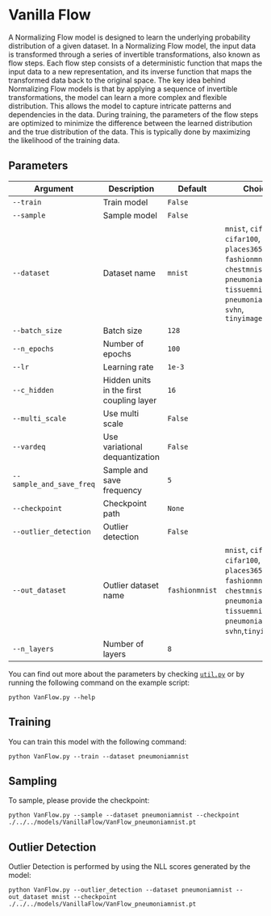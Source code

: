 # Vanilla Flow

A Normalizing Flow model is designed to learn the underlying probability distribution of a given dataset. In a Normalizing Flow model, the input data is transformed through a series of invertible transformations, also known as flow steps. Each flow step consists of a deterministic function that maps the input data to a new representation, and its inverse function that maps the transformed data back to the original space. The key idea behind Normalizing Flow models is that by applying a sequence of invertible transformations, the model can learn a more complex and flexible distribution. This allows the model to capture intricate patterns and dependencies in the data. During training, the parameters of the flow steps are optimized to minimize the difference between the learned distribution and the true distribution of the data. This is typically done by maximizing the likelihood of the training data.

## Parameters

| Argument                    | Description                                       | Default     | Choices                                                       |
|-----------------------------|---------------------------------------------------|-------------|---------------------------------------------------------------|
| `--train`                   | Train model                                       | `False`     |                                                               |
| `--sample`                  | Sample model                                      | `False`     |                                                               |
| `--dataset`                 | Dataset name                                      | `mnist`     | `mnist`, `cifar10`, `cifar100`, `places365`, `dtd`, `fashionmnist`, `chestmnist`, `pneumoniamnist`, `tissuemnist`, `pneumoniamnist`, `svhn`, `tinyimagenet` |
| `--batch_size`              | Batch size                                        | `128`       |                                                               |
| `--n_epochs`                | Number of epochs                                  | `100`       |                                                               |
| `--lr`                      | Learning rate                                     | `1e-3`      |                                                               |
| `--c_hidden`                | Hidden units in the first coupling layer          | `16`        |                                                               |
| `--multi_scale`             | Use multi scale                                   | `False`     |                                                               |
| `--vardeq`                  | Use variational dequantization                    | `False`     |                                                               |
| `--sample_and_save_freq`    | Sample and save frequency                         | `5`         |                                                               |
| `--checkpoint`              | Checkpoint path                                   | `None`      |                                                               |
| `--outlier_detection`       | Outlier detection                                 | `False`     |                                                               |
| `--out_dataset`             | Outlier dataset name                              | `fashionmnist` | `mnist`, `cifar10`, `cifar100`, `places365`, `dtd`, `fashionmnist`, `chestmnist`, `pneumoniamnist`, `tissuemnist`, `pneumoniamnist`, `svhn`,`tinyimagenet` |
| `--n_layers`                | Number of layers                                  | `8`         |                                                               |

You can find out more about the parameters by checking [`util.py`](./../src/generativezoo/utils/util.py) or by running the following command on the example script:

    python VanFlow.py --help

## Training

You can train this model with the following command:

    python VanFlow.py --train --dataset pneumoniamnist

## Sampling

To sample, please provide the checkpoint:

    python VanFlow.py --sample --dataset pneumoniamnist --checkpoint ./../../models/VanillaFlow/VanFlow_pneumoniamnist.pt

## Outlier Detection

Outlier Detection is performed by using the NLL scores generated by the model:

    python VanFlow.py --outlier_detection --dataset pneumoniamnist --out_dataset mnist --checkpoint ./../../models/VanillaFlow/VanFlow_pneumoniamnist.pt